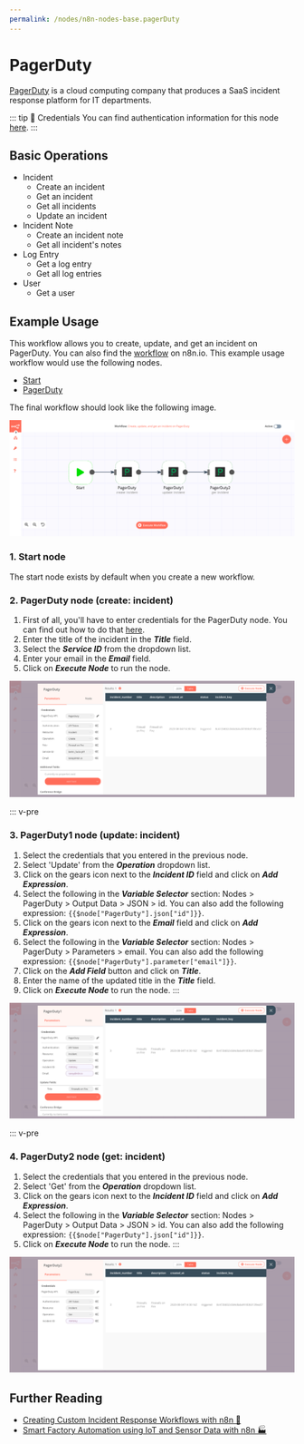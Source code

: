 ```yaml
---
permalink: /nodes/n8n-nodes-base.pagerDuty
---
```


# PagerDuty

[PagerDuty](https://www.pagerduty.com/) is a cloud computing company that produces a SaaS incident response platform for IT departments.

::: tip 🔑 Credentials
You can find authentication information for this node [here](../../../credentials/PagerDuty/README.md).
:::

## Basic Operations

- Incident
    - Create an incident
    - Get an incident
    - Get all incidents
    - Update an incident
- Incident Note
    - Create an incident note
    - Get all incident's notes
- Log Entry
    - Get a log entry
    - Get all log entries
- User
    - Get a user


## Example Usage

This workflow allows you to create, update, and get an incident on PagerDuty. You can also find the [workflow](https://n8n.io/workflows/411) on n8n.io. This example usage workflow would use the following nodes.
- [Start](../../core-nodes/Start/README.md)
- [PagerDuty]()

The final workflow should look like the following image.

![A workflow with the PagerDuty node](./workflow.png)

### 1. Start node

The start node exists by default when you create a new workflow.


### 2. PagerDuty node (create: incident)

1. First of all, you'll have to enter credentials for the PagerDuty node. You can find out how to do that [here](../../../credentials/PagerDuty/README.md).
2. Enter the title of the incident in the ***Title*** field.
3. Select the ***Service ID*** from the dropdown list.
4. Enter your email in the ***Email*** field.
5. Click on ***Execute Node*** to run the node.

![Using the PagerDuty node to create an incident](./PagerDuty_node.png)


::: v-pre
### 3. PagerDuty1 node (update: incident)

1. Select the credentials that you entered in the previous node.
2. Select 'Update' from the ***Operation*** dropdown list.
3. Click on the gears icon next to the ***Incident ID*** field and click on ***Add Expression***.
4. Select the following in the ***Variable Selector*** section: Nodes > PagerDuty > Output Data > JSON > id. You can also add the following expression: `{{$node["PagerDuty"].json["id"]}}`.
5. Click on the gears icon next to the ***Email*** field and click on ***Add Expression***.
6. Select the following in the ***Variable Selector*** section: Nodes > PagerDuty > Parameters > email. You can also add the following expression: `{{$node["PagerDuty"].parameter["email"]}}`.
7. Click on the ***Add Field*** button and click on ***Title***.
8. Enter the name of the updated title in the ***Title*** field.
9. Click on ***Execute Node*** to run the node.
:::

![Using the PagerDuty node to update an incident](./PagerDuty1_node.png)


::: v-pre
### 4. PagerDuty2 node (get: incident)

1. Select the credentials that you entered in the previous node.
2. Select 'Get' from the ***Operation*** dropdown list.
3. Click on the gears icon next to the ***Incident ID*** field and click on ***Add Expression***.
4. Select the following in the ***Variable Selector*** section: Nodes > PagerDuty > Output Data > JSON > id. You can also add the following expression: `{{$node["PagerDuty"].json["id"]}}`.
5. Click on ***Execute Node*** to run the node.
:::

![Using the PagerDuty node to get an incident](./PagerDuty2_node.png)


## Further Reading

- [Creating Custom Incident Response Workflows with n8n 🚨](https://medium.com/n8n-io/creating-custom-incident-response-workflows-with-n8n-9baef0bbedb9)
- [Smart Factory Automation using IoT and Sensor Data with n8n 🏭](https://medium.com/n8n-io/smart-factory-automation-using-iot-and-sensor-data-with-n8n-27675de9943b)
